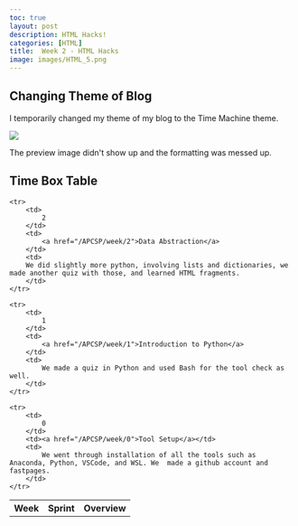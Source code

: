 ```yaml
---
toc: true
layout: post
description: HTML Hacks!
categories: [HTML]
title:  Week 2 - HTML Hacks
image: images/HTML_5.png
---
```


## Changing Theme of Blog

I temporarily changed my theme of my blog to the Time Machine theme.

![]({{site.baseurl}}/images/fastpages-themechange.jpg)

The preview image didn't show up and the formatting was messed up.



## Time Box Table

<table>
    <tbody><tr>
     <th>Week</th>
     <th>Sprint</th>
     <th>Overview</th>
    </tr>
    
    <tr>
        <td>
            2
        </td>
        <td>
            <a href="/APCSP/week/2">Data Abstraction</a>
        </td>
        <td>
        We did slightly more python, involving lists and dictionaries, we made another quiz with those, and learned HTML fragments.
        </td>
    </tr>

    <tr>
        <td>
            1
        </td>
        <td>
            <a href="/APCSP/week/1">Introduction to Python</a>
        </td>
        <td>
            We made a quiz in Python and used Bash for the tool check as well.
        </td>
    </tr>
    
    <tr>
        <td>
            0
        </td>
        <td><a href="/APCSP/week/0">Tool Setup</a></td>
        <td>
            We went through installation of all the tools such as Anaconda, Python, VSCode, and WSL. We  made a github account and fastpages.
        </td>
    </tr>
    
</tbody></table>